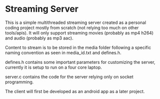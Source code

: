 # Streaming Server

This is a simple multithreaded streaming server created as a personal coding project mostly from scratch (not relying too much on other tools/apis). It will only support streaming movies (probably as mp4 h264) and audio (probably as mp3 aac). 

Content to stream is to be stored in the media folder following a specific naming convention as seen in media_id.txt and defines.h. 

defines.h contains some important parameters for customizing the server, currently it is setup to run on a four core laptop. 

server.c contains the code for the server relying only on socket programming.

The client will first be developed as an android app as a later project.

